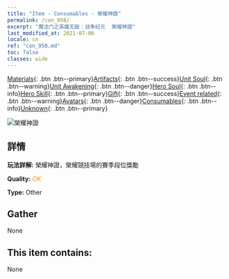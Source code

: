 ```yaml
---
title: "Item - Consumables - 榮耀神證"
permalink: /con_958/
excerpt: "魔法门之英雄无敌：战争纪元  榮耀神證"
last_modified_at: 2021-07-06
locale: cn
ref: "con_958.md"
toc: false
classes: wide
---
```

 [Materials](/ItemsCN/){: .btn .btn--primary}[Artifacts](/ItemsCN/Artifacts/){: .btn .btn--success}[Unit Soul](/ItemsCN/UnitSoul/){: .btn .btn--warning}[Unit Awakening](/ItemsCN/UnitAwakening/){: .btn .btn--danger}[Hero Soul](/ItemsCN/HeroSoul/){: .btn .btn--info}[Hero Skill](/ItemsCN/HeroSkill/){: .btn .btn--primary}[Gift](/ItemsCN/Gift/){: .btn .btn--success}[Event related](/ItemsCN/Events/){: .btn .btn--warning}[Avatars](/ItemsCN/Avatars/){: .btn .btn--danger}[Consumables](/ItemsCN/Consumables/){: .btn .btn--info}[Unknown](/ItemsCN/Unknown/){: .btn .btn--primary}

 ![榮耀神證](/images/t/i_40053.png)

## 詳情
 **玩法詳解:** 榮耀神證，榮耀競技場的賽季段位獎勵

 **Quality:** <span style="color: #FF8C00">OK</span>

 **Type:** Other

## Gather

  None

## This item contains:

  None

